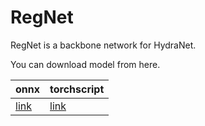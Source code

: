 # RegNet

RegNet is a backbone network for HydraNet.  

You can download model from here.

|        onnx         |    torchscript    |
| ------------------- | ----------------- |
| [link](regnet.onnx) | [link](regnet.pt) |